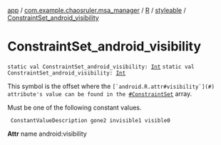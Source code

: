 [app](../../../index.md) / [com.example.chaosruler.msa_manager](../../index.md) / [R](../index.md) / [styleable](index.md) / [ConstraintSet_android_visibility](.)

# ConstraintSet_android_visibility

`static val ConstraintSet_android_visibility: `[`Int`](https://kotlinlang.org/api/latest/jvm/stdlib/kotlin/-int/index.html)
`static val ConstraintSet_android_visibility: `[`Int`](https://kotlinlang.org/api/latest/jvm/stdlib/kotlin/-int/index.html)

This symbol is the offset where the ``[`android.R.attr#visibility`](#) attribute's value can be found in the ``[`#ConstraintSet`](-constraint-set.md) array.

Must be one of the following constant values.

     ConstantValueDescription gone2 invisible1 visible0

**Attr**
name android:visibility

